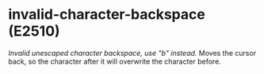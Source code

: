 # invalid-character-backspace (E2510)

*Invalid unescaped character backspace, use "b" instead.* Moves the
cursor back, so the character after it will overwrite the character
before.
